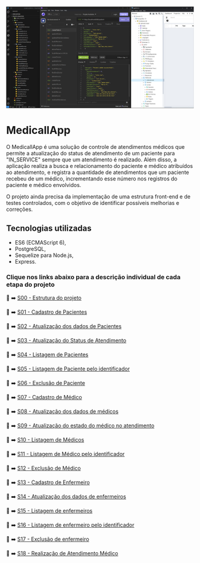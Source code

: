 ![MedicalApp](./docs/img/s00_estrutura_do_projeto.jpg)

# MedicallApp

O MedicallApp é uma solução de controle de atendimentos médicos que permite a atualização do status de atendimento de um paciente para "IN_SERVICE" sempre que um atendimento é realizado. Além disso, a aplicação realiza a busca e relacionamento do paciente e médico atribuídos ao atendimento, e registra a quantidade de atendimentos que um paciente recebeu de um médico, incrementando esse número nos registros do paciente e médico envolvidos.

O projeto ainda precisa da implementação de uma estrutura front-end e de testes controlados, com o objetivo de identificar possíveis melhorias e correções.

## Tecnologias utilizadas

- ES6 (ECMAScript 6),
- PostgreSQL,
- Sequelize para Node.js,
- Express.

### Clique nos links abaixo para a descrição individual de cada etapa do projeto

:link: :arrow_right:  [S00 - Estrutura do projeto](./docs/S00%20-%20Estrutura%20do%20projeto.md)

:link: :arrow_right:  [S01 - Cadastro de Pacientes](./docs/S01%20-%20Cadastro%20de%20Pacientes.md)

:link: :arrow_right:  [S02 - Atualização dos dados de Pacientes](./docs/S02%20-%20Atualiza%C3%A7%C3%A3o%20dos%20dados%20de%20Pacientes.md)

:link: :arrow_right:  [S03 - Atualização do Status de Atendimento](./docs/S03%20-%20Atualiza%C3%A7%C3%A3o%20do%20Status%20de%20Atendimento.md)

:link: :arrow_right:  [S04 - Listagem de Pacientes](./docs/S04%20-%20Listagem%20de%20Pacientes.md)

:link: :arrow_right:  [S05 - Listagem de Paciente pelo identificador](./docs/S05%20-%20Listagem%20de%20Paciente%20pelo%20identificador.md)

:link: :arrow_right:  [S06 - Exclusão de Paciente](./docs/S06%20-%20Exclus%C3%A3o%20de%20Paciente.md)

:link: :arrow_right:  [S07 - Cadastro de Médico](./docs/S07%20-%20Cadastro%20de%20Medico.md)

:link: :arrow_right:  [S08 - Atualização dos dados de médicos](./docs/S08%20-%20Atualiza%C3%A7%C3%A3o%20dos%20dados%20de%20medicos.md)

:link: :arrow_right:  [S09 - Atualização do estado do médico no atendimento](./docs/S09%20-%20Atualiza%C3%A7%C3%A3o%20do%20estado%20do%20medico%20no%20sistema.md)

:link: :arrow_right:  [S10 - Listagem de Médicos](./docs/S10%20-%20Listagem%20de%20medicos.md)

:link: :arrow_right:  [S11 - Listagem de Médico pelo identificador](./docs/S11%20-%20Listagem%20de%20medico%20pelo%20identificador.md)

:link: :arrow_right:  [S12 - Exclusão de Médico](./docs/S12%20-%20Exclus%C3%A3o%20de%20medico.md)

:link: :arrow_right:  [S13 - Cadastro de Enfermeiro](./docs/S13%20-%20Cadastro%20de%20Enfermeiro.md)

:link: :arrow_right:  [S14 - Atualização dos dados de enfermeiros](./docs/S14%20-%20Atualiza%C3%A7%C3%A3o%20dos%20dados%20de%20enfermeiros.md)

:link: :arrow_right:  [S15 - Listagem de enfermeiros](./docs/S15%20-%20Listagem%20de%20enfermeiros.md)

:link: :arrow_right:  [S16 - Listagem de enfermeiro pelo identificador](./docs/S16%20-%20Listagem%20de%20enfermeiro%20pelo%20identificador.md)

:link: :arrow_right:  [S17 - Exclusão de enfermeiro](./docs/S17%20-%20Exclus%C3%A3o%20de%20enfermeiro.md)

:link: :arrow_right:  [S18 - Realização de Atendimento Médico](./docs/S18%20-%20Realizacao%20de%20Atendimento%20Medico.md)
